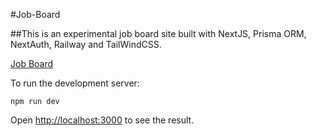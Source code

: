 #Job-Board

##This is an experimental job board site built with NextJS, Prisma ORM, NextAuth, Railway and TailWindCSS.

[Job Board](https://flaviocopes.notion.site/BOOTCAMP-Week-10-3a88f0844dc3495db394dbc60c3cb29f)

To run the development server:
```
npm run dev
```
Open [http://localhost:3000](http://localhost:3000) to see the result.
